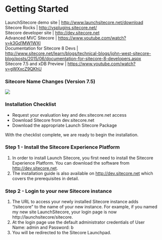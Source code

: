 # Getting Started
LaunchSitecore demo site        | http://www.launchsitecore.net/download  
Sitecore Rocks                  | http://vsplugins.sitecore.net/   
Sitecore developer site         | http://dev.sitecore.net  
Advanced MVC Sitecore           | https://www.youtube.com/watch?v=k3Gd1MW1WXI  
Documentation for Sitecore 8 Devs   | http://www.sitecore.net/learn/blogs/technical-blogs/john-west-sitecore-blog/posts/2015/06/documentation-for-sitecore-8-developers.aspx  
Sitecore 7.5 and xDB Preview | https://www.youtube.com/watch?v=gWXxcZ9QKhU  

### Sitecore Name Changes (Version 7.5)
![](https://github.com/Toastbuster/Toastbuster/blob/master/Sitecore/images/SitecoreNameChanges.png)

### Installation Checklist

* Request your evaluation key and dev.sitecore.net access
* Download Sitecore from dev.sitecore.net
* Download the appropriate Launch Sitecore Package

With the checklist complete, we are ready to begin the installation.

### Step 1 - Install the Sitecore Experience Platform
1. In order to install Launch Sitecore, you first need to install the Sitecore Experience Platform. You can download the software from http://dev.sitecore.net.
2. The installation guide is also available on http://dev.sitecore.net which covers the prerequisites in detail.

### Step 2 - Login to your new Sitecore instance

1. The URL to access your newly installed Sitecore instance adds “/sitecore” to the name of your new instance. For example, if you named my new site LaunchSitecore, your login page is now http://launchsitecore/sitecore.
2. At the login page use the default administrator credentials of User Name: admin and Password: b
3. You will be redirected to the Sitecore Launchpad.
